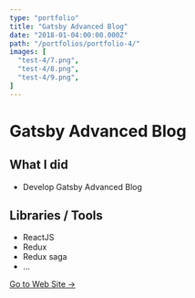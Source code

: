 ```yaml
---
type: "portfolio"
title: "Gatsby Advanced Blog"
date: "2018-01-04:00:00.000Z"
path: "/portfolios/portfolio-4/"
images: [
  "test-4/7.png",
  "test-4/8.png",
  "test-4/9.png",
]
---
```


# Gatsby Advanced Blog

## What I did
- Develop Gatsby Advanced Blog

## Libraries / Tools
- ReactJS
- Redux
- Redux saga
- ...

[Go to Web Site →](https://github.com/wonism/gatsby-advanced-blog)
